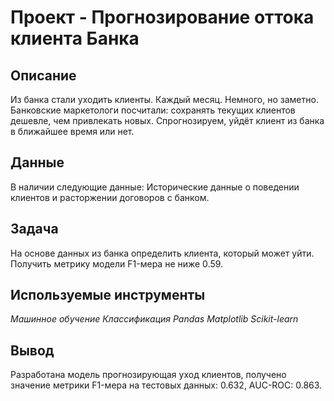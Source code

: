 # Проект - Прогнозирование оттока клиента Банка

## Описание

Из банка стали уходить клиенты. Каждый месяц. Немного, но заметно. Банковские маркетологи посчитали: сохранять текущих клиентов дешевле, чем привлекать новых.
Спрогнозируем, уйдёт клиент из банка в ближайшее время или нет. 


## Данные

В наличии следующие данные:
Исторические данные о поведении клиентов и расторжении договоров с банком.


## Задача

На основе данных из банка определить клиента, который может уйти. Получить метрику модели F1-мера не ниже 0.59.

## Используемые инструменты
*Машинное обучение Классификация Pandas Matplotlib Scikit-learn*

## Вывод
Разработана модель прогнозирующая уход клиентов, получено значение метрики F1-мера на тестовых данных: 0.632, AUC-ROC: 0.863.
